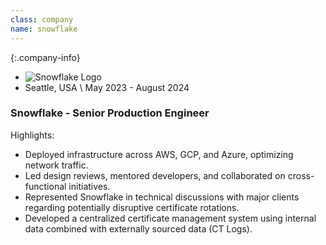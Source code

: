 ```yaml
---
class: company
name: snowflake
---
```

{:.company-info}
- ![Snowflake Logo](images/snowflake.svg)
- Seattle, USA \\
May 2023 - August 2024

### Snowflake - Senior Production Engineer

Highlights:
*   Deployed infrastructure across AWS, GCP, and Azure, optimizing network traffic.
*   Led design reviews, mentored developers, and collaborated on cross-functional initiatives.
*   Represented Snowflake in technical discussions with major clients regarding potentially disruptive certificate rotations.
*   Developed a centralized certificate management system using internal data combined with externally sourced data (CT Logs).
